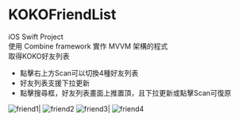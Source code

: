 # KOKOFriendList
iOS Swift Project  
使用 Combine framework 實作 MVVM 架構的程式  
取得KOKO好友列表  

- 點擊右上方Scan可以切換4種好友列表
- 好友列表支援下拉更新
- 點擊搜尋框，好友列表畫面上推置頂，且下拉更新或點擊Scan可復原

![friend1](https://raw.github.com/PersonZhang01/KOKOFriendList/main/Screenshot/friend1.png)|
![friend2](https://raw.github.com/PersonZhang01/KOKOFriendList/main/Screenshot/friend2.png)
![friend3](https://raw.github.com/PersonZhang01/KOKOFriendList/main/Screenshot/friend3.png)|
![friend4](https://raw.github.com/PersonZhang01/KOKOFriendList/main/Screenshot/friend4.png)



